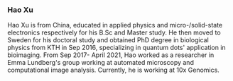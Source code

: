 ### Hao Xu

Hao Xu is from China, educated in applied physics and micro-/solid-state electronics respectively for his B.Sc and Master study. He then moved to Sweden for his doctoral study and obtained PhD degree in biological physics from KTH in Sep 2016, specializing in quantum dots' application in bioimaging. From Sep 2017- April 2021, Hao worked as a researcher in Emma Lundberg's group working at automated microscopy and computational image analysis. Currently, he is working at 10x Genomics.


